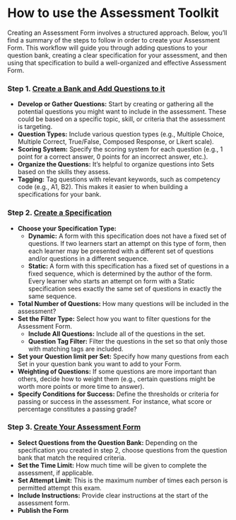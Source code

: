 # How to use the Assessment Toolkit

Creating an Assessment Form involves a structured approach. Below, you’ll find a summary of the steps to follow in order to create your Assessment Form. This workflow will guide you through adding questions to your question bank, creating a clear specification for your assessment, and then using that specification to build a well-organized and effective Assessment Form.

### Step 1. [Create a Bank and Add Questions to it](./)

* **Develop or Gather Questions:** Start by creating or gathering all the potential questions you might want to include in the assessment. These could be based on a specific topic, skill, or criteria that the assessment is targeting.
* **Question Types:** Include various question types (e.g., Multiple Choice, Multiple Correct, True/False, Composed Response, or Likert scale).
* **Scoring System:** Specify the scoring system for each question (e.g., 1 point for a correct answer, 0 points for an incorrect answer, etc.).
* **Organize the Questions:** It’s helpful to organize questions into Sets based on the skills they assess.
* **Tagging:** Tag questions with relevant keywords, such as competency code (e.g., A1, B2). This makes it easier to when building a specifications for your bank.

### Step 2. [Create a Specification](../specifications-forms/)

* **Choose your Specification Type:**
  * **Dynamic:** A form with this specification does not have a fixed set of questions. If two learners start an attempt on this type of form, then each learner may be presented with a different set of questions and/or questions in a different sequence.
  * **Static:** A form with this specification has a fixed set of questions in a fixed sequence, which is determined by the author of the form. Every learner who starts an attempt on form with a Static specification sees exactly the same set of questions in exactly the same sequence.
* **Total Number of Questions:** How many questions will be included in the assessment?
* **Set the Filter Type:** Select how you want to filter questions for the Assessment Form.
  * **Include All Questions:** Include all of the questions in the set.
  * **Question Tag Filter:** Filter the questions in the set so that only those with matching tags are included.
* **Set your Question limit per Set:** Specify how many questions from each Set in your question bank you want to add to your Form.
* **Weighting of Questions:** If some questions are more important than others, decide how to weight them (e.g., certain questions might be worth more points or more time to answer).
* **Specify Conditions for Success:** Define the thresholds or criteria for passing or success in the assessment. For instance, what score or percentage constitutes a passing grade?

### Step 3. [Create Your Assessment Form](../../../help/assessments/specifications-forms/creating-a-form/)

* **Select Questions from the Question Bank:** Depending on the specification you created in step 2, choose questions from the question bank that match the required criteria.
* **Set the Time Limit:** How much time will be given to complete the assessment, if applicable.
* **Set Attempt Limit:** This is the maximum number of times each person is permitted attempt this exam.
* **Include Instructions:** Provide clear instructions at the start of the assessment form.
* **Publish the Form**
